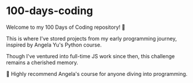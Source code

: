 # 100-days-coding

Welcome to my 100 Days of Coding repository! 🐍

This is where I've stored projects from my early programming journey, inspired by Angela Yu's Python course. 

Though I've ventured into full-time JS work since then, this challenge remains a cherished memory. 

💼 Highly recommend Angela's course for anyone diving into programming.
